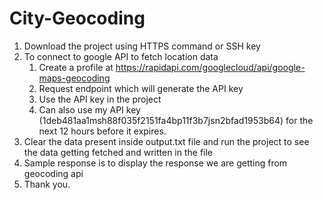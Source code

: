 # City-Geocoding

1. Download the project using HTTPS command or SSH key
2. To connect to google API to fetch location data 
   1. Create a profile at https://rapidapi.com/googlecloud/api/google-maps-geocoding 
   2. Request endpoint which will generate the API key
   3. Use the API key in the project
   4. Can also use my API key (1deb481aa1msh88f035f2151fa4bp11f3b7jsn2bfad1953b64) for the next 12 hours before it expires.
3. Clear the data present inside output.txt file and run the project to see the data getting fetched and written in the file
4. Sample response is to display the response we are getting from geocoding api
5. Thank you.
